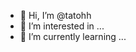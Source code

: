 - 👋 Hi, I’m @tatohh 
- 👀 I’m interested in ...
- 🌱 I’m currently learning ...
<!---
tatohh/tatohh is a ✨ special ✨ repository because its `README.md` (this file) appears on your GitHub profile.
You can click the Preview link to take a look at your changes.
--->
